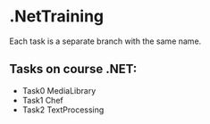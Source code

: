 # .NetTraining
Each task is a separate branch with the same name.

## Tasks on course .NET:
* Task0 MediaLibrary
* Task1 Chef
* Task2 TextProcessing
